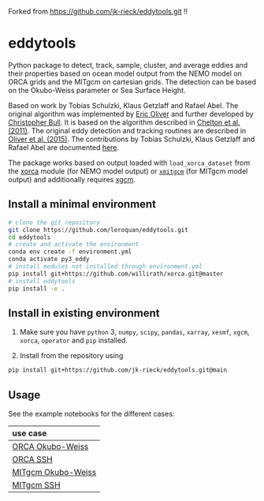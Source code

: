 Forked from https://github.com/jk-rieck/eddytools.git !!

# eddytools

Python package to detect, track, sample, cluster, and average eddies and their properties based on ocean model output from the NEMO model on ORCA grids and the MITgcm on cartesian grids. The detection can be based on the Okubo-Weiss parameter or Sea Surface Height.  

Based on work by Tobias Schulzki, Klaus Getzlaff and Rafael Abel. The original algorithm was implemented by [Eric Oliver](https://github.com/ecjoliver/eddyTracking) and further developed by [Christopher Bull](https://github.com/chrisb13/eddyTracking). It is based on the algorithm described in [Chelton et al. (2011)](https://doi.org/10.1016/j.pocean.2011.01.002). The original eddy detection and tracking routines are described in [Oliver et al. (2015)](https://doi.org/10.1002/2015JC010993). The contributions by Tobias Schulzki, Klaus Getzlaff and Rafael Abel are documented [here](https://git.geomar.de/Eddy_tracking/WGC_Eddies).   

The package works based on output loaded with  `load_xorca_dataset` from the [xorca](https://github.com/willirath/xorca) module (for NEMO model output) or [`xmitgcm`](https://xmitgcm.readthedocs.io/en/latest/) (for MITgcm model output) and additionally requires [xgcm](https://github.com/xgcm/xgcm).   


## Install a minimal environment

~~~bash
# clone the git repository
git clone https://github.com/leroquan/eddytools.git
cd eddytools
# create and activate the environment
conda env create -f environment.yml
conda activate py3_eddy
# install modules not installed through environment.yml
pip install git+https://github.com/willirath/xorca.git@master
# install eddytools
pip install -e .
~~~


## Install in existing environment

1. Make sure you have `python` 3, `numpy`, `scipy`, `pandas`, `xarray`,
   `xesmf`, `xgcm`, `xorca`, `operator` and `pip` installed.

2. Install from the repository using
  ~~~bash
  pip install git+https://github.com/jk-rieck/eddytools.git@main
  ~~~

## Usage

See the example notebooks for the different cases:  

| use case |
|:-|
| [ORCA Okubo-Weiss](examples/run_eddytools_example_ORCA_OW.ipynb) |
| [ORCA SSH](examples/run_eddytools_example_ORCA_SSH.ipynb) |
| [MITgcm Okubo-Weiss](examples/run_eddytools_example_MITgcm_OW.ipynb) |
| [MITgcm SSH](examples/run_eddytools_example_MITgcm_SSH.ipynb) |
